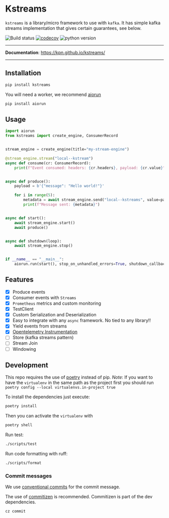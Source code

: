 # Kstreams

`kstreams` is a library/micro framework to use with `kafka`. It has simple kafka streams implementation that gives certain guarantees, see below.

![Build status](https://github.com/kpn/kstreams/actions/workflows/pr-tests.yaml/badge.svg?branch=master)
[![codecov](https://codecov.io/gh/kpn/kstreams/branch/master/graph/badge.svg?token=t7pxIPtphF)](https://codecov.io/gh/kpn/kstreams)
![python version](https://img.shields.io/badge/python-3.8%2B-yellowgreen)

---

**Documentation**: https://kpn.github.io/kstreams/

---

## Installation

```bash
pip install kstreams
```

You will need a worker, we recommend [aiorun](https://github.com/cjrh/aiorun)

```bash
pip install aiorun
```

## Usage

```python
import aiorun
from kstreams import create_engine, ConsumerRecord


stream_engine = create_engine(title="my-stream-engine")

@stream_engine.stream("local--kstream")
async def consume(cr: ConsumerRecord):
    print(f"Event consumed: headers: {cr.headers}, payload: {cr.value}")


async def produce():
    payload = b'{"message": "Hello world!"}'

    for i in range(5):
        metadata = await stream_engine.send("local--kstreams", value=payload)
        print(f"Message sent: {metadata}")


async def start():
    await stream_engine.start()
    await produce()


async def shutdown(loop):
    await stream_engine.stop()


if __name__ == "__main__":
    aiorun.run(start(), stop_on_unhandled_errors=True, shutdown_callback=shutdown)
```

## Features

- [x] Produce events
- [x] Consumer events with `Streams`
- [x] `Prometheus` metrics and custom monitoring
- [x] TestClient
- [x] Custom Serialization and Deserialization
- [x] Easy to integrate with any `async` framework. No tied to any library!!
- [x] Yield events from streams
- [x] [Opentelemetry Instrumentation](https://github.com/kpn/opentelemetry-instrumentation-kstreams)
- [ ] Store (kafka streams pattern)
- [ ] Stream Join
- [ ] Windowing

## Development

This repo requires the use of [poetry](https://python-poetry.org/docs/basic-usage/) instead of pip.
*Note*: If you want to have the `virtualenv` in the same path as the project first you should run `poetry config --local virtualenvs.in-project true`

To install the dependencies just execute:

```bash
poetry install
```

Then you can activate the `virtualenv` with

```bash
poetry shell
```

Run test:

```bash
./scripts/test
```

Run code formatting with ruff:

```bash
./scripts/format
```

### Commit messages

We use [conventional commits](https://www.conventionalcommits.org/en/v1.0.0/) for the commit message.

The use of [commitizen](https://commitizen-tools.github.io/commitizen/) is recommended. Commitizen is part of the dev dependencies.

```bash
cz commit
```

